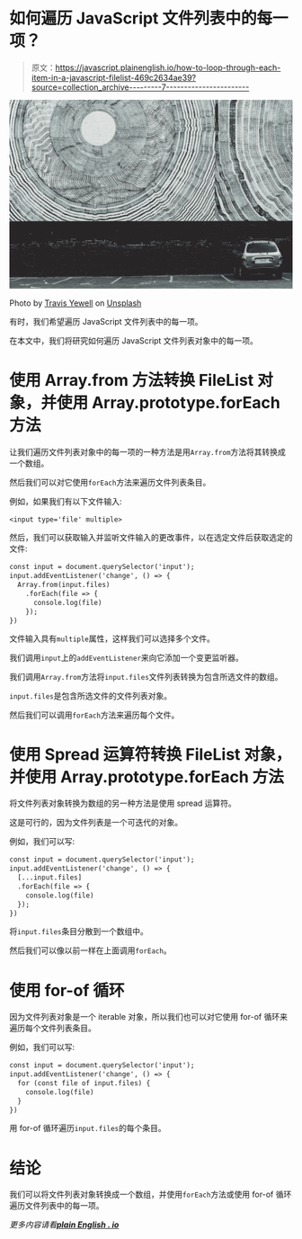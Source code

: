 # 如何遍历 JavaScript 文件列表中的每一项？

> 原文：<https://javascript.plainenglish.io/how-to-loop-through-each-item-in-a-javascript-filelist-469c2634ae39?source=collection_archive---------7----------------------->

![](img/dfb0cc1bc078a348b3478a3b4b5e4a7f.png)

Photo by [Travis Yewell](https://unsplash.com/@shutters_guild?utm_source=medium&utm_medium=referral) on [Unsplash](https://unsplash.com?utm_source=medium&utm_medium=referral)

有时，我们希望遍历 JavaScript 文件列表中的每一项。

在本文中，我们将研究如何遍历 JavaScript 文件列表对象中的每一项。

# 使用 Array.from 方法转换 FileList 对象，并使用 Array.prototype.forEach 方法

让我们遍历文件列表对象中的每一项的一种方法是用`Array.from`方法将其转换成一个数组。

然后我们可以对它使用`forEach`方法来遍历文件列表条目。

例如，如果我们有以下文件输入:

```
<input type='file' multiple>
```

然后，我们可以获取输入并监听文件输入的更改事件，以在选定文件后获取选定的文件:

```
const input = document.querySelector('input');
input.addEventListener('change', () => {
  Array.from(input.files)
    .forEach(file => {
      console.log(file)
    });
})
```

文件输入具有`multiple`属性，这样我们可以选择多个文件。

我们调用`input`上的`addEventListener`来向它添加一个变更监听器。

我们调用`Array.from`方法将`input.files`文件列表转换为包含所选文件的数组。

`input.files`是包含所选文件的文件列表对象。

然后我们可以调用`forEach`方法来遍历每个文件。

# 使用 Spread 运算符转换 FileList 对象，并使用 Array.prototype.forEach 方法

将文件列表对象转换为数组的另一种方法是使用 spread 运算符。

这是可行的，因为文件列表是一个可迭代的对象。

例如，我们可以写:

```
const input = document.querySelector('input');
input.addEventListener('change', () => {
  [...input.files]
  .forEach(file => {
    console.log(file)
  });
})
```

将`input.files`条目分散到一个数组中。

然后我们可以像以前一样在上面调用`forEach`。

# 使用 for-of 循环

因为文件列表对象是一个 iterable 对象，所以我们也可以对它使用 for-of 循环来遍历每个文件列表条目。

例如，我们可以写:

```
const input = document.querySelector('input');
input.addEventListener('change', () => {
  for (const file of input.files) {
    console.log(file)
  }
})
```

用 for-of 循环遍历`input.files`的每个条目。

# 结论

我们可以将文件列表对象转换成一个数组，并使用`forEach`方法或使用 for-of 循环遍历文件列表中的每一项。

*更多内容请看*[***plain English . io***](http://plainenglish.io/)